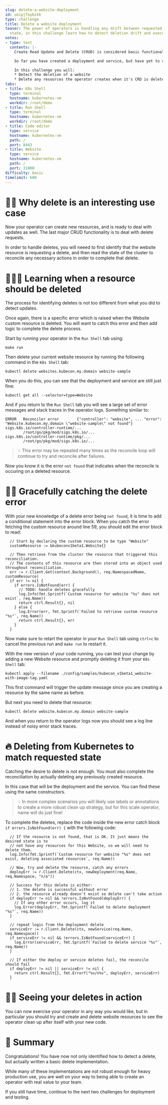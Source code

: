```yaml
---
slug: delete-a-website-deployment
id: uocpjfaybikk
type: challenge
title: Delete a website deployment
teaser: The power of operators is handling any drift between requested state and cluster
  state, in this challenge learn how to detect deletion drift and execute on it
notes:
- type: text
  contents: |-
    Create Read Update and Delete (CRUD) is considered basic functionality for most applciations and an operator is no different.

    So far you have created a deployment and service, but have yet to read, update or delete.

    In this challenge you will:
    * Detect the deletion of a website
    * Delete any resources the operator creates when it's CRD is deleted
tabs:
- title: K8s Shell
  type: terminal
  hostname: kubernetes-vm
  workdir: /root/demo
- title: Run Shell
  type: terminal
  hostname: kubernetes-vm
  workdir: /root/demo
- title: Code editor
  type: service
  hostname: kubernetes-vm
  path: /
  port: 8443
- title: Website
  type: service
  hostname: kubernetes-vm
  path: /
  port: 31000
difficulty: basic
timelimit: 600
---
```


👯‍♂️ Why delete is an interesting use case
==============

Now your operator can create new resources, and is ready to deal with updates as well. The last major CRUD functionality is to deal with delete requests.

In order to handle deletes, you will neeed to first identify that the website resource is requesting a delete, and then read the state of the cluster to reconcile any necessary actions in order to complete that delete.


🧑🏽‍🎓 Learning when a resource should be deleted
==============

The process for identifying deletes is not too different from what you did to detect updates.

Once again, there is a specific error which is raised when the Website custom resource is deleted. You will want to catch this error and then add logic to complete the delete process.

Start by running your operator in the `Run Shell` tab using:
```
make run
```

Then delete your current website resource by running the following command in the `K8s Shell` tab:
```
kubectl delete websites.kubecon.my.domain website-sample
```

When you do this, you can see that the deployment and service are still just fine:

```
kubectl get all --selector=type=Website
```

And if you return to the `Run Shell` tab you will see a large set of error messages and stack traces in the operator logs. Something similar to:

```
ERROR   Reconciler error        {"controller": "website", ... "error": "Website.kubecon.my.domain \"website-sample\" not found"}
sigs.k8s.io/controller-runtime/...
        /root/go/pkg/mod/sigs.k8s.io/...
sigs.k8s.io/controller-runtime/pkg/...
        /root/go/pkg/mod/sigs.k8s.io/...
```

> 💡 This error may be repeated many times as the reconcile loop will continue to try and reconcile after failures.

Now you know it is the error `not found` that indicates when the reconcile is occuring on a deleted resource.

🫴🏾 Gracefully catching the delete error
==============

With your new knowledge of a delete error being `not found`, it is time to add a conditional statement into the error block. When you catch the error fetching the custom resource around line 59, you should edit the error block to read:

```
  // Start by declaring the custom resource to be type "Website"
  customResource := &kubeconv1beta1.Website{}

  // Then retrieve from the cluster the resource that triggered this reconciliation.
  // The contents of this resource are then stored into an object used throughout reconciliation.
  err := r.Client.Get(context.Background(), req.NamespacedName, customResource)
  if err != nil {
    if errors.IsNotFound(err) {
      // TODO: handle deletes gracefully
      log.Info(fmt.Sprintf(`Custom resource for website "%s" does not exist`, req.Name))
      return ctrl.Result{}, nil
    } else {
      log.Error(err, fmt.Sprintf(`Failed to retrieve custom resource "%s"`, req.Name))
      return ctrl.Result{}, err
    }
  }
```

Now make sure to retart the operator in your `Run Shell` tab using `ctrl+c` to cancel the previous run and `make run` to restart it.

With the new version of your code running, you can test your change by adding a new Website resource and promptly deleting it from your `K8s Shell` tab:

```
kubectl apply --filename ./config/samples/kubecon_v1beta1_website-with-image-tag.yaml
```

This first command will trigger the update message since you are creating a resource by the same name as before.

But next you need to delete that resource:
```
kubectl delete website.kubecon.my.domain website-sample
```

And when you return to the operator logs now you should see a log line instead of noisy error stack traces.


🔥 Deleting from Kubernetes to match requested state
==============

Catching the desire to delete is not enough. You must also complete the reconciliation by actually deleting any previously created resource.

In this case that will be the deployment and the service. You can find these using the same constructors.

> 💡 In more complex scenarios you will likely use labels or annotations to create a more robust clean up strategy, but for this scale operator, name will do just fine!


To complete the deletes, replace the code inside the new error catch block `if errors.IsNotFound(err) {` with the following code:

```
  // If the resource is not found, that is OK. It just means the desired state is to
  // not have any resources for this Website, so we will need to delete them.
  log.Info(fmt.Sprintf(`Custom resource for website "%s" does not exist, deleting associated resources`, req.Name))

  // Now, try and delete the resource, catch any errors
  deployErr := r.Client.Delete(ctx, newDeployment(req.Name, req.Namespace, "n/a"))

  // Success for this delete is either:
  // 1. the delete is successful without error
  // 2. the resource already doesn't exist so delete can't take action
  if deployErr != nil && !errors.IsNotFound(deployErr) {
    // If any other error occurs, log it
    log.Error(deployErr, fmt.Sprintf(`Failed to delete deployment "%s"`, req.Name))
  }

  // repeat logic from the deployment delete
  serviceErr := r.Client.Delete(ctx, newService(req.Name, req.Namespace))
  if serviceErr != nil && !errors.IsNotFound(serviceErr) {
    log.Error(serviceErr, fmt.Sprintf(`Failed to delete service "%s"`, req.Name))
  }

  // If either the deploy or service deletes fail, the reconcile should fail
  if deployErr != nil || serviceErr != nil {
    return ctrl.Result{}, fmt.Errorf("%v/n%v", deployErr, serviceErr)
  }
```

💪🏿 Seeing your deletes in action
==============

You can now exercise your operator in any way you would like, but in particular you should try and create and delete website resources to see the operator clean up after itself with your new code.


📕 Summary
==============

Congratulations! You have now not only identified how to detect a delete, but actually written a basic delete implementation.

While many of these implementations are not robust enough for heavy production use, you are well on your way to being able to create an operator with real value to your team.

If you still have time, continue to the next two challenges for deployment and testing.